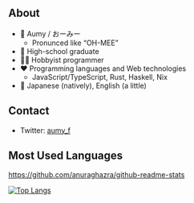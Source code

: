 ## About

- 📛 Aumy / おーみー
  - Pronunced like “OH-MEE”
- 🏫 High-school graduate
- 👨‍💻 Hobbyist programmer
- ❤️ Programming languages and Web technologies
  - JavaScript/TypeScript, Rust, Haskell, Nix
- 💬 Japanese (natively), English (a little)

## Contact

- Twitter: [aumy_f](https://twitter.com/aumy_f)

## Most Used Languages

https://github.com/anuraghazra/github-readme-stats

[![Top Langs](https://github-readme-stats.vercel.app/api/top-langs/?username=aumyf&layout=compact&langs_count=10)](https://github.com/anuraghazra/github-readme-stats)
